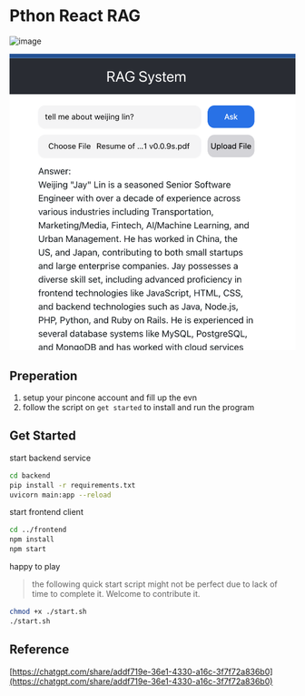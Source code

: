 # Pthon React RAG

![image](https://github.com/user-attachments/assets/5688d832-875d-4c26-b5aa-2944d78fdb66)

![screenshot](./assets/image.png)

## Preperation

1. setup your pincone account and fill up the evn
2. follow the script on `get started` to install and run the program

## Get Started

start backend service

```sh
cd backend
pip install -r requirements.txt
uvicorn main:app --reload
```

start frontend client

```sh
cd ../frontend
npm install
npm start
```

happy to play

> the following quick start script might not be perfect due to lack of time to
complete it. Welcome to contribute it.

```sh
chmod +x ./start.sh
./start.sh
```

## Reference

[https://chatgpt.com/share/addf719e-36e1-4330-a16c-3f7f72a836b0](https://chatgpt.com/share/addf719e-36e1-4330-a16c-3f7f72a836b0)
